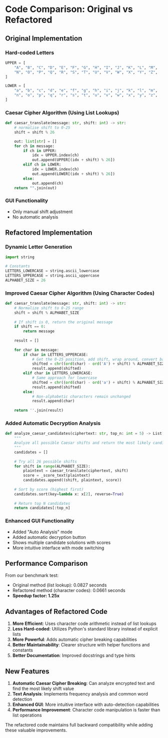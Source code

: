 # Code Comparison: Original vs Refactored

## Original Implementation

### Hard-coded Letters
```python
UPPER = [
    "A", "B", "C", "D", "E", "F", "G", "H", "I", "J", "K", "L", "M",
    "N", "O", "P", "Q", "R", "S", "T", "U", "V", "W", "X", "Y", "Z",
]

LOWER = [
    "a", "b", "c", "d", "e", "f", "g", "h", "i", "j", "k", "l", "m",
    "n", "o", "p", "q", "r", "s", "t", "u", "v", "w", "x", "y", "z",
]
```

### Caesar Cipher Algorithm (Using List Lookups)
```python
def caesar_translate(message: str, shift: int) -> str:
    # normalise shift to 0‑25
    shift = shift % 26

    out: list[str] = []
    for ch in message:
        if ch in UPPER:
            idx = UPPER.index(ch)
            out.append(UPPER[(idx + shift) % 26])
        elif ch in LOWER:
            idx = LOWER.index(ch)
            out.append(LOWER[(idx + shift) % 26])
        else:
            out.append(ch)
    return "".join(out)
```

### GUI Functionality
- Only manual shift adjustment
- No automatic analysis

## Refactored Implementation

### Dynamic Letter Generation
```python
import string

# Constants
LETTERS_LOWERCASE = string.ascii_lowercase
LETTERS_UPPERCASE = string.ascii_uppercase
ALPHABET_SIZE = 26
```

### Improved Caesar Cipher Algorithm (Using Character Codes)
```python
def caesar_translate(message: str, shift: int) -> str:
    # Normalize shift to 0-25 range
    shift = shift % ALPHABET_SIZE
    
    # If shift is 0, return the original message
    if shift == 0:
        return message
        
    result = []
    
    for char in message:
        if char in LETTERS_UPPERCASE:
            # Get the 0-25 position, add shift, wrap around, convert back to ASCII
            shifted = chr((ord(char) - ord('A') + shift) % ALPHABET_SIZE + ord('A'))
            result.append(shifted)
        elif char in LETTERS_LOWERCASE:
            # Same approach for lowercase
            shifted = chr((ord(char) - ord('a') + shift) % ALPHABET_SIZE + ord('a'))
            result.append(shifted)
        else:
            # Non-alphabetic characters remain unchanged
            result.append(char)
            
    return ''.join(result)
```

### Added Automatic Decryption Analysis
```python
def analyze_caesar_candidates(ciphertext: str, top_n: int = 5) -> List[Tuple[int, str, float]]:
    """
    Analyze all possible Caesar shifts and return the most likely candidates.
    """
    candidates = []
    
    # Try all 26 possible shifts
    for shift in range(ALPHABET_SIZE):
        plaintext = caesar_translate(ciphertext, shift)
        score = _score_text(plaintext)
        candidates.append((shift, plaintext, score))
    
    # Sort by score (highest first)
    candidates.sort(key=lambda x: x[2], reverse=True)
    
    # Return top N candidates
    return candidates[:top_n]
```

### Enhanced GUI Functionality
- Added "Auto Analysis" mode
- Added automatic decryption button
- Shows multiple candidate solutions with scores
- More intuitive interface with mode switching

## Performance Comparison

From our benchmark test:
- Original method (list lookup): 0.0827 seconds
- Refactored method (character codes): 0.0661 seconds
- **Speedup factor: 1.25x**

## Advantages of Refactored Code

1. **More Efficient**: Uses character code arithmetic instead of list lookups
2. **Less Hard-coded**: Utilizes Python's standard library instead of explicit lists
3. **More Powerful**: Adds automatic cipher breaking capabilities
4. **Better Maintainability**: Clearer structure with helper functions and constants
5. **Better Documentation**: Improved docstrings and type hints

## New Features

1. **Automatic Caesar Cipher Breaking**: Can analyze encrypted text and find the most likely shift value
2. **Text Analysis**: Implements frequency analysis and common word detection
3. **Enhanced GUI**: More intuitive interface with auto-detection capabilities
4. **Performance Improvement**: Character code manipulation is faster than list operations

The refactored code maintains full backward compatibility while adding these valuable improvements.